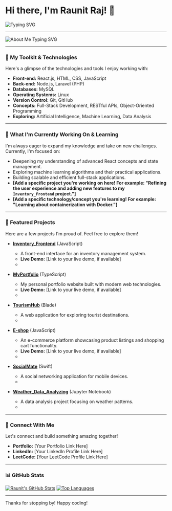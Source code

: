 # Hi there, I'm Raunit Raj! 👋

<img src="https://readme-typing-svg.herokuapp.com?font=Fira+Code&size=20&color=FFFFFF&center=true&vCenter=true&width=430&lines=B.Tech+CSE+student+at+LPU;Full-Stack+Developer;AI/ML+Enthusiast&loop=false&speed=80" alt="Typing SVG" />

---

<img src="https://readme-typing-svg.herokuapp.com?font=Fira+Code&size=16&color=FFFFFF&center=true&vCenter=true&width=490&lines=Welcome+to+my+GitHub+profile!+I'm+a+passionate+Computer+Science+Engineering+student+at+Lovely+Professional+University+(LPU),+constantly+exploring+the+vast+world+of+technology.;My+journey+in+tech+is+driven+by+a+curiosity+to+build+impactful+solutions+and+a+desire+to+continuously+learn+and+grow.;I+thrive+on+turning+ideas+into+reality,+whether+it's+crafting+robust+back-end+systems,+designing+intuitive+front-end+experiences,+or+diving+into+the+fascinating+realm+of+artificial+intelligence+and+machine+learning.&loop=false&speed=80" alt="About Me Typing SVG" />

---

### 🚀 My Toolkit & Technologies

Here's a glimpse of the technologies and tools I enjoy working with:

* **Front-end:** React.js, HTML, CSS, JavaScript
* **Back-end:** Node.js, Laravel (PHP)
* **Databases:** MySQL
* **Operating Systems:** Linux
* **Version Control:** Git, GitHub
* **Concepts:** Full-Stack Development, RESTful APIs, Object-Oriented Programming
* **Exploring:** Artificial Intelligence, Machine Learning, Data Analysis

---

### 🌱 What I'm Currently Working On & Learning

I'm always eager to expand my knowledge and take on new challenges. Currently, I'm focused on:

* Deepening my understanding of advanced React concepts and state management.
* Exploring machine learning algorithms and their practical applications.
* Building scalable and efficient full-stack applications.
* **[Add a specific project you're working on here! For example: "Refining the user experience and adding new features to my `Inventory_Frontend` project."]**
* **[Add a specific technology/concept you're learning! For example: "Learning about containerization with Docker."]**

---

### 🌟 Featured Projects

Here are a few projects I'm proud of. Feel free to explore them!

* **[Inventory_Frontend](https://github.com/Raunit2025/Inventory_Frontend)** (JavaScript)
    * A front-end interface for an inventory management system.
    * **Live Demo:** [Link to your live demo, if available]
    * <!-- **Add a GIF here to showcase the project!** Example: ![Inventory Frontend Demo](link-to-your-inventory-frontend-gif.gif) -->

* **[MyPortfolio](https://github.com/Raunit2025/MyPortfolio)** (TypeScript)
    * My personal portfolio website built with modern web technologies.
    * **Live Demo:** [Link to your live demo, if available]
    * <!-- **Add a GIF here to showcase the project!** Example: ![My Portfolio Demo](link-to-your-portfolio-gif.gif) -->

* **[TourismHub](https://github.com/Raunit2025/TourismHub)** (Blade)
    * A web application for exploring tourist destinations.
    * <!-- **Add a GIF here to showcase the project!** Example: ![TourismHub Demo](link-to-your-tourismhub-gif.gif) -->

* **[E-shop](https://github.com/Raunit2025/E-shop)** (JavaScript)
    * An e-commerce platform showcasing product listings and shopping cart functionality.
    * **Live Demo:** [Link to your live demo, if available]
    * <!-- **Add a GIF here to showcase the project!** Example: ![E-shop Demo](link-to-your-eshop-gif.gif) -->

* **[SocialMate](https://github.com/Raunit2025/SocialMate)** (Swift)
    * A social networking application for mobile devices.
    * <!-- **Add a GIF here to showcase the project!** Example: ![SocialMate Demo](link-to-your-socialmate-gif.gif) -->

* **[Weather_Data_Analyzing](https://github.com/Raunit2025/Weather_Data_Analyzing)** (Jupyter Notebook)
    * A data analysis project focusing on weather patterns.
    * <!-- **Add a GIF here to showcase the project!** Example: ![Weather Data Analysis Demo](link-to-your-weather-gif.gif) -->

---

### 🤝 Connect With Me

Let's connect and build something amazing together!

* **Portfolio:** [Your Portfolio Link Here]
* **LinkedIn:** [Your LinkedIn Profile Link Here]
* **LeetCode:** [Your LeetCode Profile Link Here]

---

### 📊 GitHub Stats

[![Raunit's GitHub Stats](https://github-readme-stats.vercel.app/api?username=Raunit2025&show_icons=true&theme=radical)](https://github.com/anuraghazra/github-readme-stats)
[![Top Languages](https://github-readme-stats.vercel.app/api/top-langs/?username=Raunit2025&layout=compact&theme=radical)](https://github.com/anuraghazra/github-readme-stats)

---

Thanks for stopping by! Happy coding!
